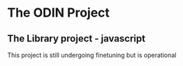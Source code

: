 # The ODIN Project
## The  Library project - javascript
This project is still undergoing finetuning but is operational



